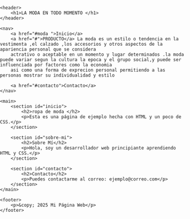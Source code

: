 
<!DOCTYPE html>
<html lang="es">
<head>
    <meta charset="UTF-8">
    <title>Mi Página Web</title>
    <style>
        body {
            font-family: Arial, sans-serif;
            margin: 0;
            padding: 0;
        }
        header {
            background-color: #333;
            color: white;
            padding: 20px;
            text-align: center;
        }
        nav {
            background-color: #444;
            padding: 10px;
            text-align: center;
        }
        nav a {
            color: white;
            text-decoration: none;
            margin: 0 15px;
        }
        main {
            padding: 20px;
        }
        footer {
            background-color: #333;
            color: white;
            padding: 10px;
            text-align: center;
        }
    </style>
</head>
<body>

    <header>
        <h1>LA MODA EN TODO MOMENTO </h1>
    </header>

    <nav>
        <a href="#moda ">Inicio</a>
        <a href="#">PRODUCTO</a> La moda es un estilo o tendencia en la vestimenta ,el calzado ,los accesorios y otros aspectos de la apariencia personal que se considera 
        actrativo o aceptable en un momento y lugar determinados .la moda puede variar segun la cultura la epoca y el grupo social,y puede ser influenciada por factores como la economia 
        asi como una forma de exprecion personal permitiendo a las personas mostrar su individualidad y estilo 
        
        <a href="#contacto">Contacto</a>
    </nav>

    <main>
        <section id="inicio">
            <h2>ropa de moda </h2>
            <p>Esta es una página de ejemplo hecha con HTML y un poco de CSS.</p>
        </section>

        <section id="sobre-mi">
            <h2>Sobre Mí</h2>
            <p>Hola, soy un desarrollador web principiante aprendiendo HTML y CSS.</p>
        </section>

        <section id="contacto">
            <h2>Contacto</h2>
            <p>Puedes contactarme al correo: ejemplo@correo.com</p>
        </section>
    </main>

    <footer>
        <p>&copy; 2025 Mi Página Web</p>
    </footer>

</body>
</html>
